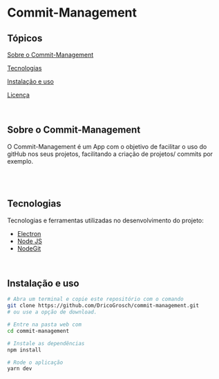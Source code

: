 # Commit-Management

## Tópicos 

[Sobre o Commit-Management](#sobre-o-move.it)

[Tecnologias](#tecnologias)

[Instalação e uso](#instalação-e-uso)

[Licença](#licença)

<br>

## Sobre o Commit-Management

O Commit-Management é um App com o objetivo de  facilitar o uso do gitHub nos seus projetos, facilitando a criação de projetos/ commits por exemplo. 

<br>

<br>

## Tecnologias

Tecnologias e ferramentas utilizadas no desenvolvimento do projeto:

- [Electron](https://www.electronjs.org/)
- [Node JS](https://nodejs.org/)
- [NodeGit](https://github.com/nodegit/nodegit)

<br>

## Instalação e uso

```bash
# Abra um terminal e copie este repositório com o comando
git clone https://github.com/DricoGrosch/commit-management.git
# ou use a opção de download.

# Entre na pasta web com 
cd commit-management

# Instale as dependências
npm install

# Rode o aplicação
yarn dev


